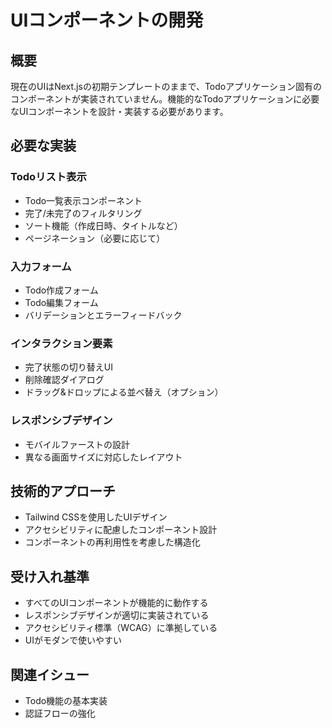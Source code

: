 # UIコンポーネントの開発

## 概要
現在のUIはNext.jsの初期テンプレートのままで、Todoアプリケーション固有のコンポーネントが実装されていません。機能的なTodoアプリケーションに必要なUIコンポーネントを設計・実装する必要があります。

## 必要な実装

### Todoリスト表示
- Todo一覧表示コンポーネント
- 完了/未完了のフィルタリング
- ソート機能（作成日時、タイトルなど）
- ページネーション（必要に応じて）

### 入力フォーム
- Todo作成フォーム
- Todo編集フォーム
- バリデーションとエラーフィードバック

### インタラクション要素
- 完了状態の切り替えUI
- 削除確認ダイアログ
- ドラッグ&ドロップによる並べ替え（オプション）

### レスポンシブデザイン
- モバイルファーストの設計
- 異なる画面サイズに対応したレイアウト

## 技術的アプローチ
- Tailwind CSSを使用したUIデザイン
- アクセシビリティに配慮したコンポーネント設計
- コンポーネントの再利用性を考慮した構造化

## 受け入れ基準
- すべてのUIコンポーネントが機能的に動作する
- レスポンシブデザインが適切に実装されている
- アクセシビリティ標準（WCAG）に準拠している
- UIがモダンで使いやすい

## 関連イシュー
- Todo機能の基本実装
- 認証フローの強化